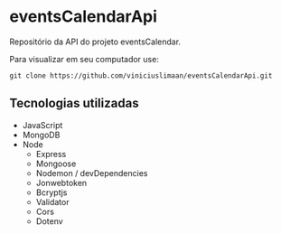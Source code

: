 # eventsCalendarApi
Repositório da API do projeto eventsCalendar.

Para visualizar em seu computador use:

```
git clone https://github.com/viniciuslimaan/eventsCalendarApi.git
```

## Tecnologias utilizadas
* JavaScript
* MongoDB
* Node
    * Express
    * Mongoose
    * Nodemon / devDependencies
    * Jonwebtoken
    * Bcryptjs
    * Validator
    * Cors
    * Dotenv